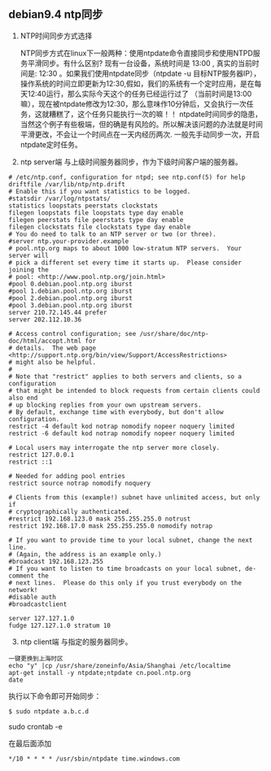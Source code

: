 ## debian9.4 ntp同步
1. NTP时间同步方式选择

   NTP同步方式在linux下一般两种：使用ntpdate命令直接同步和使用NTPD服务平滑同步。有什么区别?
   现有一台设备，系统时间是 13:00 , 真实的当前时间是: 12:30  。如果我们使用ntpdate同步（ntpdate -u 目标NTP服务器IP），
   操作系统的时间立即更新为12:30,假如，我们的系统有一个定时应用，是在每天12:40运行，那么实际今天这个的任务已经运行过了
   （当前时间是13:00嘛），现在被ntpdate修改为12:30，那么意味作10分钟后，又会执行一次任务，这就糟糕了，这个任务只能执行一次的嘛！！
   ntpdate时间同步的隐患，当然这个例子有些极端，但的确是有风险的。所以解决该问题的办法就是时间平滑更改，不会让一个时间点在一天内经历两次.
   一般先手动同步一次，开启ntpdate定时任务。
   
2. ntp server端
  与上级时间服务器同步，作为下级时间客户端的服务器。

```
# /etc/ntp.conf, configuration for ntpd; see ntp.conf(5) for help
driftfile /var/lib/ntp/ntp.drift
# Enable this if you want statistics to be logged.
#statsdir /var/log/ntpstats/
statistics loopstats peerstats clockstats
filegen loopstats file loopstats type day enable
filegen peerstats file peerstats type day enable
filegen clockstats file clockstats type day enable
# You do need to talk to an NTP server or two (or three).
#server ntp.your-provider.example
# pool.ntp.org maps to about 1000 low-stratum NTP servers.  Your server will
# pick a different set every time it starts up.  Please consider joining the
# pool: <http://www.pool.ntp.org/join.html>
#pool 0.debian.pool.ntp.org iburst
#pool 1.debian.pool.ntp.org iburst
#pool 2.debian.pool.ntp.org iburst
#pool 3.debian.pool.ntp.org iburst
server 210.72.145.44 prefer
server 202.112.10.36

# Access control configuration; see /usr/share/doc/ntp-doc/html/accopt.html for
# details.  The web page <http://support.ntp.org/bin/view/Support/AccessRestrictions>
# might also be helpful.
#
# Note that "restrict" applies to both servers and clients, so a configuration
# that might be intended to block requests from certain clients could also end
# up blocking replies from your own upstream servers.
# By default, exchange time with everybody, but don't allow configuration.
restrict -4 default kod notrap nomodify nopeer noquery limited
restrict -6 default kod notrap nomodify nopeer noquery limited

# Local users may interrogate the ntp server more closely.
restrict 127.0.0.1
restrict ::1

# Needed for adding pool entries
restrict source notrap nomodify noquery

# Clients from this (example!) subnet have unlimited access, but only if
# cryptographically authenticated.
#restrict 192.168.123.0 mask 255.255.255.0 notrust
restrict 192.168.17.0 mask 255.255.255.0 nomodify notrap

# If you want to provide time to your local subnet, change the next line.
# (Again, the address is an example only.)
#broadcast 192.168.123.255
# If you want to listen to time broadcasts on your local subnet, de-comment the
# next lines.  Please do this only if you trust everybody on the network!
#disable auth
#broadcastclient

server 127.127.1.0
fudge 127.127.1.0 stratum 10
```
3. ntp client端
  与指定的服务器同步。
```
一键更换到上海时区
echo "y" |cp /usr/share/zoneinfo/Asia/Shanghai /etc/localtime 
apt-get install -y ntpdate;ntpdate cn.pool.ntp.org
date
```
执行以下命令即可开始同步：
```
$ sudo ntpdate a.b.c.d
```
 sudo crontab -e

在最后面添加
```
*/10 * * * * /usr/sbin/ntpdate time.windows.com
```
